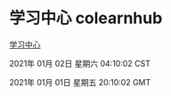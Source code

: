 # 学习中心 colearnhub
[学习中心](http://58.48.55.167:56308/colearnhub/)

2021年 01月 02日 星期六 04:10:02 CST

2021年 01月 01日 星期五 20:10:02 GMT
